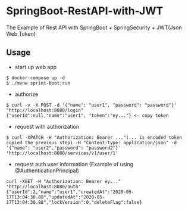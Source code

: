 # SpringBoot-RestAPI-with-JWT

The Example of Rest API with SpringBoot + SpringSecurity + JWT(Json Web Token)

## Usage

  - start up web app

  ```shell-script
  $ docker-compose up -d
  $ ./mvnw sprint-boot:run
  ```

  - authorize

  ```shell-script
  $ curl -v -X POST -d '{"name": "user1", "password": "password"}' "http://localhost:8080/login"
  {"userId":null,"name":"user1", "token":"ey..."} <- copy token
  ```

  - request with authorization

  ```shell-script
  $ curl -XPATCH -H "Authorization: Bearer ..."(... is encoded token copied the previous step) -H "Content-type: application/json" -d '{"name": "user2","password": "password2"}' 'http://localhost:8080/services/v1/user/1'
  ```

  - request auth user information (Example of using @AuthenticationPrincipal)
  
  ```shell script
  curl -XGET -H "Authorization: Bearer ey..." 'http://localhost:8080/auth'
  {"userId":2,"name":"user1","createdAt":"2020-05-17T13:04:30.88","updatedAt":"2020-05-17T13:04:30.88","lockVersion":0,"deleteFlag":false}
  ```
